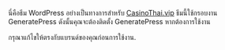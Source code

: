 นี่คือธีม WordPress อย่างเป็นทางการสำหรับ [CasinoThai.vip](https://casinothai.vip/) ธีมนี้ใช้กรอบงาน GeneratePress ดังนั้นคุณจะต้องติดตั้ง GeneratePress หากต้องการใช้งาน

กรุณาแก้ไขให้ตรงกับแบรนด์ของคุณก่อนการใช้งาน.